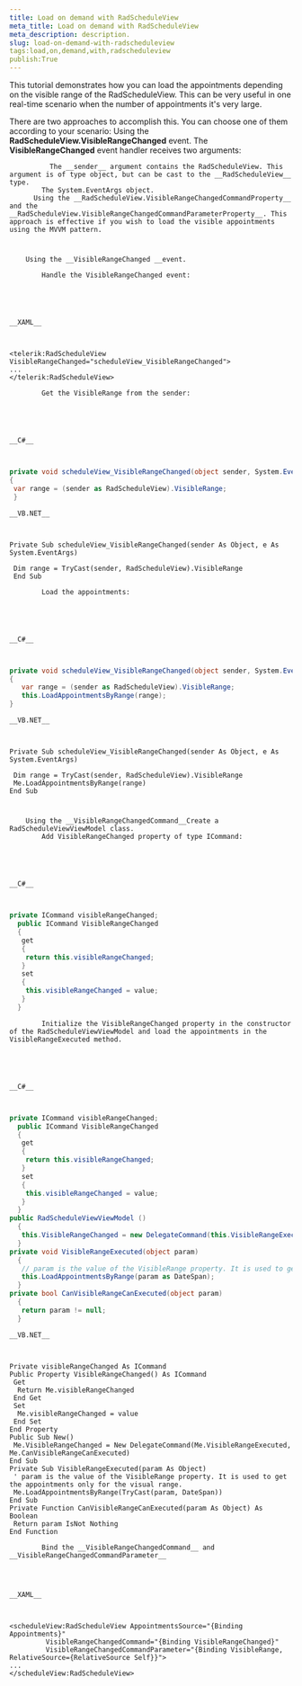 ```yaml
---
title: Load on demand with RadScheduleView
meta_title: Load on demand with RadScheduleView
meta_description: description.
slug: load-on-demand-with-radscheduleview
tags:load,on,demand,with,radscheduleview
publish:True
---
```



This tutorial demonstrates how you can load the appointments depending on the visible range of the RadScheduleView. This can be very useful in one real-time scenario when the number of appointments it's very large.

There are two approaches to accomplish this. You can choose one of them according to your scenario:
          Using the __RadScheduleView.VisibleRangeChanged__ event. The __VisibleRangeChanged__ event handler receives two arguments:
          
              The __sender__ argument contains the RadScheduleView. This argument is of type object, but can be cast to the __RadScheduleView__ type.
            The System.EventArgs object.
          Using the __RadScheduleView.VisibleRangeChangedCommandProperty__ and the __RadScheduleView.VisibleRangeChangedCommandParameterProperty__. This approach is effective if you wish to load the visible appointments using the MVVM pattern.
        



# 
        Using the __VisibleRangeChanged __event.
      
            Handle the VisibleRangeChanged event:
            




    __XAML__
    

```XAML


<telerik:RadScheduleView VisibleRangeChanged="scheduleView_VisibleRangeChanged">
...
</telerik:RadScheduleView>

```


            Get the VisibleRange from the sender:
            




    __C#__
    

```C#


private void scheduleView_VisibleRangeChanged(object sender, System.EventArgs e)
{
 var range = (sender as RadScheduleView).VisibleRange;
 }

```




    __VB.NET__
    

```VB.NET


Private Sub scheduleView_VisibleRangeChanged(sender As Object, e As System.EventArgs)

 Dim range = TryCast(sender, RadScheduleView).VisibleRange
 End Sub

```


            Load the appointments:
            




    __C#__
    

```C#


private void scheduleView_VisibleRangeChanged(object sender, System.EventArgs e)
{
   var range = (sender as RadScheduleView).VisibleRange;
   this.LoadAppointmentsByRange(range);
}

```




    __VB.NET__
    

```VB.NET


Private Sub scheduleView_VisibleRangeChanged(sender As Object, e As System.EventArgs)

 Dim range = TryCast(sender, RadScheduleView).VisibleRange
 Me.LoadAppointmentsByRange(range)
End Sub

```



# 
        Using the __VisibleRangeChangedCommand__Create a RadScheduleViewViewModel class.
            Add VisibleRangeChanged property of type ICommand:
            




    __C#__
    

```C#


private ICommand visibleRangeChanged;
  public ICommand VisibleRangeChanged
  {
   get
   {
    return this.visibleRangeChanged;
   }
   set
   {
    this.visibleRangeChanged = value;
   }
  }

```


            Initialize the VisibleRangeChanged property in the constructor of the RadScheduleViewViewModel and load the appointments in the VisibleRangeExecuted method.
            




    __C#__
    

```C#


private ICommand visibleRangeChanged;
  public ICommand VisibleRangeChanged
  {
   get
   {
    return this.visibleRangeChanged;
   }
   set
   {
    this.visibleRangeChanged = value;
   }
  }
public RadScheduleViewViewModel ()
  {
   this.VisibleRangeChanged = new DelegateCommand(this.VisibleRangeExecuted, this.CanVisibleRangeCanExecuted);
  }
private void VisibleRangeExecuted(object param)
  {
   // param is the value of the VisibleRange property. It is used to get the appointments only for the visual range.
   this.LoadAppointmentsByRange(param as DateSpan);
  }
private bool CanVisibleRangeCanExecuted(object param)
  {
   return param != null;
  }

```




    __VB.NET__
    

```VB.NET


Private visibleRangeChanged As ICommand
Public Property VisibleRangeChanged() As ICommand
 Get
  Return Me.visibleRangeChanged
 End Get
 Set
  Me.visibleRangeChanged = value
 End Set
End Property
Public Sub New()
 Me.VisibleRangeChanged = New DelegateCommand(Me.VisibleRangeExecuted, Me.CanVisibleRangeCanExecuted)
End Sub
Private Sub VisibleRangeExecuted(param As Object)
 ' param is the value of the VisibleRange property. It is used to get the appointments only for the visual range.
 Me.LoadAppointmentsByRange(TryCast(param, DateSpan))
End Sub
Private Function CanVisibleRangeCanExecuted(param As Object) As Boolean
 Return param IsNot Nothing
End Function

```


            Bind the __VisibleRangeChangedCommand__ and __VisibleRangeChangedCommandParameter__




    __XAML__
    

```XAML


<scheduleView:RadScheduleView AppointmentsSource="{Binding Appointments}" 
         VisibleRangeChangedCommand="{Binding VisibleRangeChanged}" 
         VisibleRangeChangedCommandParameter="{Binding VisibleRange, RelativeSource={RelativeSource Self}}">
...
</scheduleView:RadScheduleView>

```


